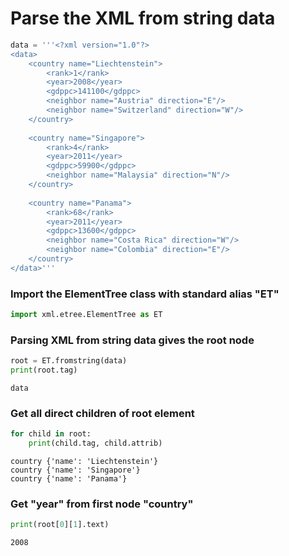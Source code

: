 
# Parse the XML from string data


```python
data = '''<?xml version="1.0"?>
<data>
    <country name="Liechtenstein">
        <rank>1</rank>
        <year>2008</year>
        <gdppc>141100</gdppc>
        <neighbor name="Austria" direction="E"/>
        <neighbor name="Switzerland" direction="W"/>
    </country>
    
    <country name="Singapore">
        <rank>4</rank>
        <year>2011</year>
        <gdppc>59900</gdppc>
        <neighbor name="Malaysia" direction="N"/>
    </country>
    
    <country name="Panama">
        <rank>68</rank>
        <year>2011</year>
        <gdppc>13600</gdppc>
        <neighbor name="Costa Rica" direction="W"/>
        <neighbor name="Colombia" direction="E"/>
    </country>
</data>'''
```

### Import the ElementTree class with standard alias "ET"


```python
import xml.etree.ElementTree as ET
```

### Parsing XML from string data gives the root node 


```python
root = ET.fromstring(data)
print(root.tag)
```

    data


### Get all direct children of root element


```python
for child in root:
    print(child.tag, child.attrib)
```

    country {'name': 'Liechtenstein'}
    country {'name': 'Singapore'}
    country {'name': 'Panama'}


### Get "year" from first node "country"


```python
print(root[0][1].text)
```

    2008

